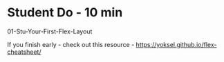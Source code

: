# Student Do - 10 min
01-Stu-Your-First-Flex-Layout

If you finish early - check out this resource - https://yoksel.github.io/flex-cheatsheet/
